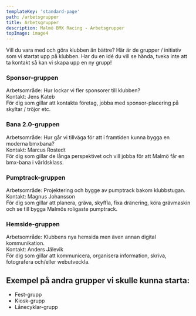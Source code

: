 ```yaml
---
templateKey: 'standard-page'
path: /arbetsgrupper
title: Arbetsgrupper
description: Malmö BMX Racing - Arbetsgrupper
topImage: image4
---
```


Vill du vara med och göra klubben än bättre? Här är de grupper / initiativ som vi startat upp på klubben. Har du en idé du vill se hända, tveka inte att ta kontakt så kan vi skapa upp en ny grupp! 

### Sponsor-gruppen  
Arbetsområde: Hur lockar vi fler sponsorer till klubben?  
Kontakt: Jens Kateb  
För dig som gillar att kontakta företag, jobba med sponsor-placering på skyltar / tröjor etc.

### Bana 2.0-gruppen  
Arbetsområde: Hur går vi tillväga för att i framtiden kunna bygga en moderna bmxbana?  
Kontakt: Marcus Rostedt  
För dig som gillar de långa perspektivet och vill jobba för att Malmö får en bmx-bana i världsklass.

### Pumptrack-gruppen  
Arbetsområde: Projektering och bygge av pumptrack bakom klubbstugan.  
Kontakt: Magnus Johansson  
För dig som gillar att planera, gräva, skyffla, fixa dränering, köra grävmaskin och se till bygga Malmös roligaste pumptrack.

### Hemside-gruppen  
Arbetsområde: Klubbens nya hemsida men även annan digital kommunikation.  
Kontakt: Anders Jälevik  
För dig som gillar att kommunicera, organisera information, skriva, fotografera och/eller webutveckla.


## Exempel på andra grupper vi skulle kunna starta:  

* Fest-grupp  
* Kiosk-grupp
* Lånecyklar-grupp  
